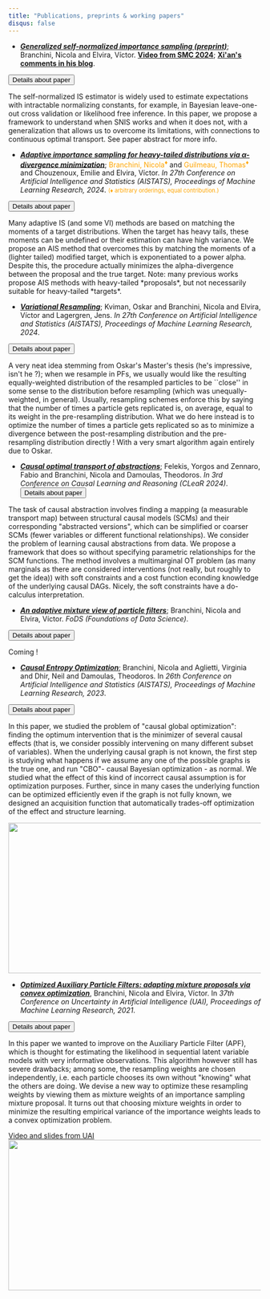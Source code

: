 ```yaml
---
title: "Publications, preprints & working papers"
disqus: false
---
```


<style>
  .progress-bar {
    position: relative;
    display: flex;
    justify-content: center;
    padding-top: 20px;
  }

  progress {
    background-color: white;
    width: 60%;
    border-radius: 10px;
  }

  progress::-webkit-progress-bar {
    background-color: white;
    border-radius: 10px;
  }

  progress::-webkit-progress-value {
    background-color: orange;
    border-radius: 10px;
  }

  progress::-moz-progress-bar {
    background-color: orange;
    border-radius: 10px;
  }

  .progress-label {
    position: absolute;
    left: 50%;
    top: 5%;
    transform: translate(-50%, -50%);
    font-size: 25px;
    font-weight: bold;
    color: orange;
  }
    span.emoji {
    font-size: 40px;
    margin-top: -15px;
  }

</style>

- [***Generalized self-normalized importance sampling (preprint)***](https://arxiv.org/abs/2406.19974); Branchini, Nicola and Elvira, Víctor. [**Video from SMC 2024**](https://www.youtube.com/watch?v=tG9mjp6GgtE&list=PLUbgZHsSoMEUq6vqSLjwuXfrGDBNLbZRu&index=11); [**Xi'an's comments in his blog**](https://xianblog.wordpress.com/2024/06/05/6th-workshop-on-sequential-monte-carlo-methods-2/).

<button type="button" class="collapsible">Details about paper</button>
<div class="content">
<p>
  The self-normalized IS estimator is widely used to estimate expectations with intractable normalizing constants, for example, in Bayesian leave-one-out cross validation or likelihood free inference. In this paper, we propose a framework to understand when SNIS works and when it does not, with a generalization that allows us to overcome its limitations, with connections to continuous optimal transport. See paper abstract for more info. 
</p>
</div>

- [***Adaptive importance sampling for heavy-tailed distributions via α-divergence minimization***](https://proceedings.mlr.press/v238/guilmeau24a.html); <span style="color: orange;">Branchini, Nicola</span><sup style="color: orange;">♦</sup> and <span style="color: orange;">Guilmeau, Thomas</span><sup style="color: orange;">♦</sup> and Chouzenoux, Emilie and Elvira, Víctor. *In 27th Conference on Artificial Intelligence and Statistics (AISTATS), Proceedings of Machine Learning Research, 2024*. <span style="font-size: 0.8em; color: orange;">(♦ arbitrary orderings, equal contribution.)</span>

<button type="button" class="collapsible">Details about paper</button>
<div class="content">
<p>
  Many adaptive IS (and some VI) methods are based on matching the moments of a target distributions. When the target has heavy tails, these moments can be undefined or their estimation can have high variance. We propose an AIS method that overcomes this by matching the moments of a (lighter tailed) modified target, which is exponentiated to a power alpha. Despite this, the procedure actually minimizes the alpha-divergence between the proposal and the true target. Note: many previous works propose AIS methods with heavy-tailed *proposals*, but not necessarily suitable for heavy-tailed *targets*.
</p>
</div>


- [***Variational Resampling***](https://proceedings.mlr.press/v238/kviman24a.html); Kviman, Oskar and Branchini, Nicola and Elvira, Víctor and Lagergren, Jens. *In 27th Conference on Artificial Intelligence and Statistics (AISTATS), Proceedings of Machine Learning Research, 2024*. 

<button type="button" class="collapsible">Details about paper</button>
<div class="content">
<p>
  A very neat idea stemming from Oskar's Master's thesis (he's impressive, isn't he ?); when we resample in PFs, we usually would like the resulting equally-weighted distribution of the resampled particles to be ``close'' in some sense to the distribution before resampling (which was unequally-weighted, in general). 
  Usually, resampling schemes enforce this by saying that the number of times a particle gets replicated is, on average, equal to its weight in the pre-resampling distribution. What we do here instead is to optimize the number of times a particle gets replicated so as to minimize a divergence between the post-resampling distribution and the pre-resampling distribution directly ! With a very smart algorithm again entirely due to Oskar. 
</p>
</div>

- [***Causal optimal transport of abstractions***](https://proceedings.mlr.press/v236/felekis24a.html); Felekis, Yorgos and Zennaro, Fabio and Branchini, Nicola and Damoulas, Theodoros. *In 3rd Conference on Causal Learning and Reasoning (CLeaR 2024)*. 
<button type="button" class="collapsible">Details about paper</button>
<div class="content">
<p>
  The task of causal abstraction involves finding a mapping (a measurable transport map) between structural causal models (SCMs) and their corresponding "abstracted versions", which can be simplified or coarser SCMs (fewer variables or different functional relationships). We consider the problem of learning causal abstractions from data. We propose a framework that does so without specifying parametric relationships for the SCM functions. The method involves a multimarginal OT problem (as many marginals as there are considered interventions (not really, but roughly to get the idea)) with soft constraints and a cost function econding knowledge of the underlying causal DAGs. Nicely, the soft constraints have a do-calculus interpretation. 
</p>
</div>

- [***An adaptive mixture view of particle filters***](https://www.aimsciences.org/article/doi/10.3934/fods.2024017); Branchini, Nicola and Elvira, Víctor. *FoDS (Foundations of Data Science)*. 

<button type="button" class="collapsible">Details about paper</button>
<div class="content">
<p>
  Coming !
</p>
</div>



<!-- <div class="progress-bar">
  <span class="emoji">🍳</span> <progress value="95" max="100"></progress>
  <div class="progress-label">95%</div>  <span class="emoji">🍳</span>
</div>
 -->

<!-- - [***On dependence and bias in importance sampling for high dimensional test functions***](https://proceedings.mlr.press/v161/branchini21a.html); Branchini, Nicola and Elvira, Víctor. (**In preparation**; **no link**).

<div class="progress-bar">
  <span class="emoji">🍳</span> <progress value="40" max="100"></progress>
  <div class="progress-label">40%</div>  <span class="emoji">🍳</span>
</div> -->


- [***Causal Entropy Optimization***](https://proceedings.mlr.press/v206/branchini23a.html); Branchini, Nicola and Aglietti, Virginia and Dhir, Neil and Damoulas, Theodoros. In *26th Conference on Artificial Intelligence and Statistics (AISTATS), Proceedings of Machine Learning Research, 2023*.

<button type="button" class="collapsible">Details about paper</button>
<div class="content">
<p>
  In this paper, we studied the problem of "causal global optimization": finding the optimum intervention that is the minimizer of several causal effects (that is, we consider possibly intervening on many different subset of variables). When the underlying causal graph is not known, the first step is studying what happens if we assume any one of the possible graphs is the true one, and run "CBO"- causal Bayesian optimization - as normal. We studied what the effect of this kind of incorrect causal assumption is for optimization purposes. Further, since in many cases the underlying function can be optimized efficiently even if the graph is not fully known, we designed an acquisition function that automatically trades-off optimization of the effect and structure learning.  
</p>
<img src="/ceo.svg" width="1000" height="300">
</div>

- [***Optimized Auxiliary Particle Filters: adapting mixture proposals via convex optimization***](https://proceedings.mlr.press/v161/branchini21a.html), Branchini, Nicola and Elvira, Víctor. In *37th Conference on Uncertainty in Artificial Intelligence (UAI), Proceedings of Machine Learning Research, 2021*.

<button type="button" class="collapsible">Details about paper</button>
<div class="content">
<p>
  In this paper we wanted to improve on the Auxiliary Particle Filter (APF), which is thought for estimating the likelihood in sequential latent variable models with very informative observations. This algorithm however still has severe drawbacks; among some, the resampling weights are chosen independently, i.e. each particle chooses its own without "knowing" what the others are doing.
  We devise a new way to optimize these resampling weights by viewing them as mixture weights of an importance sampling mixture proposal. It turns out that choosing mixture weights in order to minimize the resulting empirical variance of the importance weights leads to a convex optimization problem.
</p>
<a href="https://underline.io/speakers/119464-nicola-branchini">Video and slides from UAI</a>

<img src="/eq_oapf.svg" width="1000" height="300">
</div>

